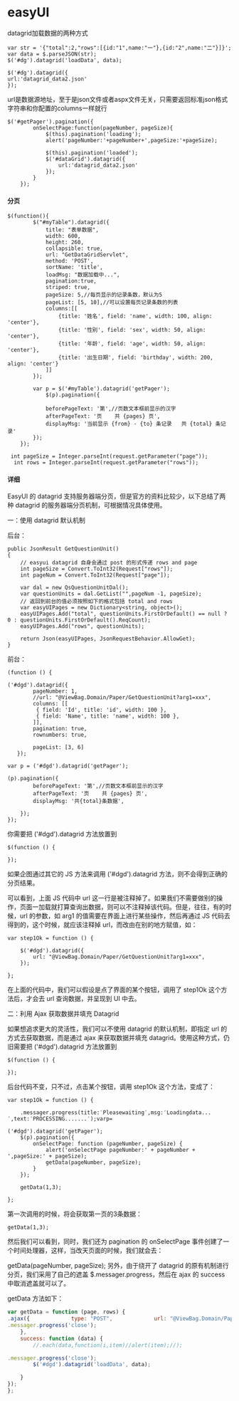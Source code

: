 # easyUI #
datagrid加载数据的两种方式

	var str = '{"total":2,"rows":[{id:"1",name:"一"},{id:"2",name:"二"}]}';   
	var data = $.parseJSON(str);    
	$('#dg').datagrid('loadData', data);
	
	$('#dg').datagrid({   
	url:'datagrid_data2.json'   
	});  
url是数据源地址，至于是json文件或者aspx文件无关，只需要返回标准json格式字符串和你配置的columns一样就行

	$('#getPager').pagination({
	        onSelectPage:function(pageNumber, pageSize){
	            $(this).pagination('loading');
	            alert('pageNumber:'+pageNumber+',pageSize:'+pageSize);
	
	            $(this).pagination('loaded');
	            $('#dataGrid').datagrid({
	                url:'datagrid_data2.json'
	            });
	        }
	    });
#### 分页 
	$(function(){
	        $("#myTable").datagrid({
	            title: "表单数据",
	            width: 600,
	            height: 260,
	            collapsible: true,
	            url: "GetDataGridServlet",
	            method: 'POST',
	            sortName: 'title',
	            loadMsg: "数据加载中...",
	            pagination:true,
	            striped: true,
				pageSize: 5,//每页显示的记录条数，默认为5  
	            pageList: [5, 10],//可以设置每页记录条数的列表  
	            columns:[[
	                {title: '姓名', field: 'name', width: 100, align: 'center'},
	                {title: '性别', field: 'sex', width: 50, align: 'center'},
	                {title: '年龄', field: 'age', width: 50, align: 'center'},
	                {title: '出生日期', field: 'birthday', width: 200, align: 'center'}
	            ]]
	        });
	         
	        var p = $('#myTable').datagrid('getPager');  
	            $(p).pagination({  
	            
	            beforePageText: '第',//页数文本框前显示的汉字  
	            afterPageText: '页    共 {pages} 页',  
	            displayMsg: '当前显示 {from} - {to} 条记录   共 {total} 条记录'
	        });  
	    });	
	
	 int pageSize = Integer.parseInt(request.getParameter("page"));
	  int rows = Integer.parseInt(request.getParameter("rows"));
#### 详细 ####
EasyUI 的 datagrid 支持服务器端分页，但是官方的资料比较少，以下总结了两种 datagrid 的服务器端分页机制，可根据情况具体使用。

一：使用 datagrid 默认机制

后台：

	public JsonResult GetQuestionUnit()
	{
	    // easyui datagrid 自身会通过 post 的形式传递 rows and page
	    int pageSize = Convert.ToInt32(Request["rows"]);
	    int pageNum = Convert.ToInt32(Request["page"]);
	
	    var dal = new QsQuestionUnitDal();
	    var questionUnits = dal.GetList("",pageNum -1, pageSize);
	    // 返回到前台的值必须按照如下的格式包括 total and rows
	    var easyUIPages = new Dictionary<string, object>();
	    easyUIPages.Add("total", questionUnits.FirstOrDefault() == null ? 0 : questionUnits.FirstOrDefault().ReqCount);
	    easyUIPages.Add("rows", questionUnits);
	
	    return Json(easyUIPages, JsonRequestBehavior.AllowGet);
	}

前台：

	(function () {
	
	('#dgd').datagrid({
	        pageNumber: 1,
	        //url: "@ViewBag.Domain/Paper/GetQuestionUnit?arg1=xxx",
	        columns: [[
	         { field: 'Id', title: 'id', width: 100 },
	         { field: 'Name', title: 'name', width: 100 },
	        ]],
	        pagination: true,
	        rownumbers: true,
	
	        pageList: [3, 6]
	   });
	
	var p = ('#dgd').datagrid('getPager');
	
	(p).pagination({
	        beforePageText: '第',//页数文本框前显示的汉字 
	        afterPageText: '页    共 {pages} 页',
	        displayMsg: '共{total}条数据',
	
	    });
	});

你需要把 ('#dgd').datagrid 方法放置到

	$(function () {
	
	});

如果企图通过其它的 JS 方法来调用 ('#dgd').datagrid 方法，则不会得到正确的分页结果。

可以看到，上面 JS 代码中 url 这一行是被注释掉了。如果我们不需要做别的操作，页面一加载就打算查询出数据，则可以不注释掉该代码。但是，往往，有的时候，url 的参数，如 arg1 的值需要在界面上进行某些操作，然后再通过 JS 代码去得到的，这个时候，就应该注释掉 url，而改由在别的地方赋值，如：

	var step1Ok = function () {
	
	    $('#dgd').datagrid({
	        url: "@ViewBag.Domain/Paper/GetQuestionUnit?arg1=xxx",
	    });
	
	};

在上面的代码中，我们可以假设是点了界面的某个按钮，调用了 step1Ok 这个方法后，才会去 url 查询数据，并呈现到 UI 中去。

二：利用 Ajax 获取数据并填充 Datagrid

如果想追求更大的灵活性，我们可以不使用 datagrid 的默认机制，即指定 url 的方式去获取数据，而是通过 ajax 来获取数据并填充 datagrid。使用这种方式，仍旧需要把 ('#dgd').datagrid 方法放置到

	$(function () {
	
	});

后台代码不变，只不过，点击某个按钮，调用 step1Ok 这个方法，变成了：

    var step1Ok = function () {
    
        .messager.progress(title:′Pleasewaiting′,msg:′Loadingdata...′,text:′PROCESSING.......′);varp=
    
    ('#dgd').datagrid('getPager');
        $(p).pagination({
            onSelectPage: function (pageNumber, pageSize) {
                alert('onSelectPage pageNumber:' + pageNumber + ',pageSize:' + pageSize);
                getData(pageNumber, pageSize);
            }
        });
    
        getData(1,3);
    
    };

第一次调用的时候，将会获取第一页的3条数据：

	getData(1,3);

 



然后我们可以看到，同时，我们还为 pagination 的 onSelectPage 事件创建了一个时间处理器，这样，当改天页面的时候，我们就会去：

getData(pageNumber, pageSize);
另外，由于绕开了 datagrid 的原有机制进行分页，我们采用了自己的遮盖 $.messager.progress，然后在 ajax 的 success 中取消遮盖就可以了。

getData 方法如下：

```javascript
var getData = function (page, rows) {
.ajax({             type: "POST",             url: "@ViewBag.Domain/Paper/GetQuestionUnit",             data: "page=" + page + "&rows=" + rows,             error: function (XMLHttpRequest, textStatus, errorThrown) {                 alert(textStatus);
.messager.progress('close');
    },
    success: function (data) {
        //.each(data,function(i,item)//alert(item);//);

.messager.progress('close');
        $('#dgd').datagrid('loadData', data);

    }
});
};
```
